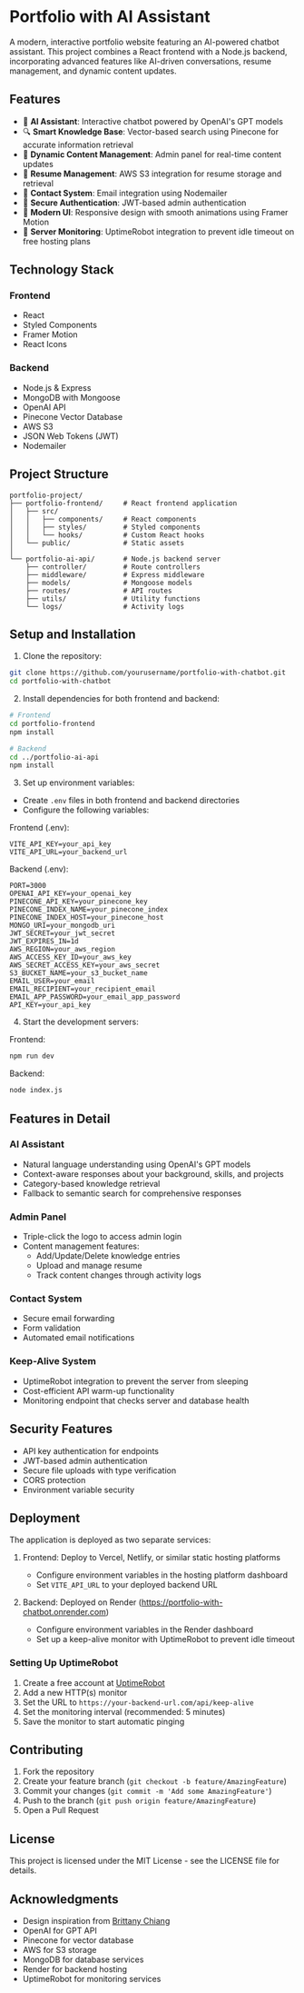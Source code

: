 # Portfolio with AI Assistant

A modern, interactive portfolio website featuring an AI-powered chatbot assistant. This project combines a React frontend with a Node.js backend, incorporating advanced features like AI-driven conversations, resume management, and dynamic content updates.

## Features

- 🤖 **AI Assistant**: Interactive chatbot powered by OpenAI's GPT models
- 🔍 **Smart Knowledge Base**: Vector-based search using Pinecone for accurate information retrieval
- 📝 **Dynamic Content Management**: Admin panel for real-time content updates
- 📄 **Resume Management**: AWS S3 integration for resume storage and retrieval
- 📧 **Contact System**: Email integration using Nodemailer
- 🔐 **Secure Authentication**: JWT-based admin authentication
- 💫 **Modern UI**: Responsive design with smooth animations using Framer Motion
- 🔄 **Server Monitoring**: UptimeRobot integration to prevent idle timeout on free hosting plans

## Technology Stack

### Frontend
- React
- Styled Components
- Framer Motion
- React Icons

### Backend
- Node.js & Express
- MongoDB with Mongoose
- OpenAI API
- Pinecone Vector Database
- AWS S3
- JSON Web Tokens (JWT)
- Nodemailer

## Project Structure

```
portfolio-project/
├── portfolio-frontend/     # React frontend application
│   ├── src/
│   │   ├── components/     # React components
│   │   ├── styles/         # Styled components
│   │   └── hooks/          # Custom React hooks
│   └── public/             # Static assets
│
└── portfolio-ai-api/       # Node.js backend server
    ├── controller/         # Route controllers
    ├── middleware/         # Express middleware
    ├── models/             # Mongoose models
    ├── routes/             # API routes
    ├── utils/              # Utility functions
    └── logs/               # Activity logs
```

## Setup and Installation

1. Clone the repository:
```bash
git clone https://github.com/yourusername/portfolio-with-chatbot.git
cd portfolio-with-chatbot
```

2. Install dependencies for both frontend and backend:
```bash
# Frontend
cd portfolio-frontend
npm install

# Backend
cd ../portfolio-ai-api
npm install
```

3. Set up environment variables:
- Create `.env` files in both frontend and backend directories
- Configure the following variables:

Frontend (.env):
```
VITE_API_KEY=your_api_key
VITE_API_URL=your_backend_url
```

Backend (.env):
```
PORT=3000
OPENAI_API_KEY=your_openai_key
PINECONE_API_KEY=your_pinecone_key
PINECONE_INDEX_NAME=your_pinecone_index
PINECONE_INDEX_HOST=your_pinecone_host
MONGO_URI=your_mongodb_uri
JWT_SECRET=your_jwt_secret
JWT_EXPIRES_IN=1d
AWS_REGION=your_aws_region
AWS_ACCESS_KEY_ID=your_aws_key
AWS_SECRET_ACCESS_KEY=your_aws_secret
S3_BUCKET_NAME=your_s3_bucket_name
EMAIL_USER=your_email
EMAIL_RECIPIENT=your_recipient_email
EMAIL_APP_PASSWORD=your_email_app_password
API_KEY=your_api_key
```

4. Start the development servers:

Frontend:
```bash
npm run dev
```

Backend:
```bash
node index.js
```

## Features in Detail

### AI Assistant
- Natural language understanding using OpenAI's GPT models
- Context-aware responses about your background, skills, and projects
- Category-based knowledge retrieval
- Fallback to semantic search for comprehensive responses

### Admin Panel
- Triple-click the logo to access admin login
- Content management features:
  - Add/Update/Delete knowledge entries
  - Upload and manage resume
  - Track content changes through activity logs

### Contact System
- Secure email forwarding
- Form validation
- Automated email notifications

### Keep-Alive System
- UptimeRobot integration to prevent the server from sleeping
- Cost-efficient API warm-up functionality
- Monitoring endpoint that checks server and database health

## Security Features

- API key authentication for endpoints
- JWT-based admin authentication
- Secure file uploads with type verification
- CORS protection
- Environment variable security

## Deployment

The application is deployed as two separate services:

1. Frontend: Deploy to Vercel, Netlify, or similar static hosting platforms
   - Configure environment variables in the hosting platform dashboard
   - Set `VITE_API_URL` to your deployed backend URL

2. Backend: Deployed on Render (https://portfolio-with-chatbot.onrender.com)
   - Configure environment variables in the Render dashboard
   - Set up a keep-alive monitor with UptimeRobot to prevent idle timeout

### Setting Up UptimeRobot

1. Create a free account at [UptimeRobot](https://uptimerobot.com/)
2. Add a new HTTP(s) monitor
3. Set the URL to `https://your-backend-url.com/api/keep-alive`
4. Set the monitoring interval (recommended: 5 minutes)
5. Save the monitor to start automatic pinging

## Contributing

1. Fork the repository
2. Create your feature branch (`git checkout -b feature/AmazingFeature`)
3. Commit your changes (`git commit -m 'Add some AmazingFeature'`)
4. Push to the branch (`git push origin feature/AmazingFeature`)
5. Open a Pull Request

## License

This project is licensed under the MIT License - see the LICENSE file for details.

## Acknowledgments

- Design inspiration from [Brittany Chiang](https://brittanychiang.com)
- OpenAI for GPT API
- Pinecone for vector database
- AWS for S3 storage
- MongoDB for database services
- Render for backend hosting
- UptimeRobot for monitoring services